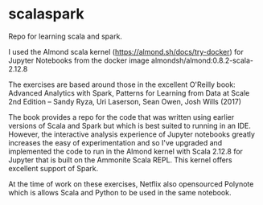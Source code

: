 # scalaspark
Repo for learning scala and spark.

I used the Almond scala kernel (https://almond.sh/docs/try-docker) for Jupyter Notebooks from the docker image 
almondsh/almond:0.8.2-scala-2.12.8

The exercises are based around those in the excellent O'Reilly book: Advanced Analytics with Spark, Patterns for Learning from Data at Scale 2nd Edition – Sandy Ryza, Uri Laserson, Sean Owen, Josh Wills (2017)

The book provides a repo for the code that was written using earlier versions of Scala and Spark but which is best suited to running in an  IDE. However, the interactive analysis experience of Jupyter notebooks greatly increases the easy of experimentation and so I've upgraded and implemented the code to run in the Almond kernel with Scala 2.12.8 for Jupyter that is built on the Ammonite Scala REPL. This kernel offers excellent support of Spark.

At the time of work on these exercises, Netflix also opensourced Polynote which is allows Scala and Python to be used in the same notebook.

